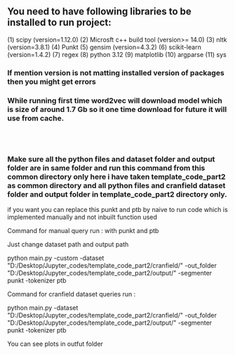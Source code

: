 ## You need to have following libraries to be installed to run project:

(1) scipy (version=1.12.0)
(2) Microsft c++ build tool (version>= 14.0)
(3) nltk (version=3.8.1)
(4) Punkt
(5) gensim (version=4.3.2)
(6) scikit-learn (version=1.4.2)
(7) regex
(8) python 3.12
(9) matplotlib
(10) argparse
(11) sys

### If mention version is not matting installed version of packages then you might get errors<br>

### While running first time word2vec will download model which is size of around 1.7 Gb so it one time download for future it will use from cache.<br>




<br>
<br>


### Make sure all the python files and dataset folder and output folder are in same folder and run this command from this common directory only here i have taken template_code_part2 as common directory and all python files and cranfield dataset folder and output folder in template_code_part2 directory only.





if you want you can replace this punkt and ptb by naive to run code which is implemented manually and not inbuilt function used

Command for manual query run : with punkt and ptb

Just change dataset path and output path

python main.py -custom -dataset "D:/Desktop/Jupyter_codes/template_code_part2/cranfield/" -out_folder "D:/Desktop/Jupyter_codes/template_code_part2/output/" -segmenter punkt -tokenizer ptb




Command for cranfield dataset queries run :

python main.py -dataset "D:/Desktop/Jupyter_codes/template_code_part2/cranfield/" -out_folder "D:/Desktop/Jupyter_codes/template_code_part2/output/" -segmenter punkt -tokenizer ptb


You can see plots in outfut folder 
